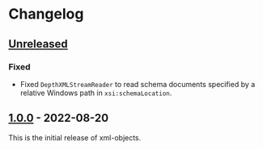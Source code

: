 # Changelog

## [Unreleased]
### Fixed
- Fixed `DepthXMLStreamReader` to read schema documents specified by a relative Windows path in `xsi:schemaLocation`.

## [1.0.0] - 2022-08-20
This is the initial release of xml-objects.

[Unreleased]: https://github.com/xmlobjects/xml-objects/compare/v1.0.0...HEAD
[1.0.0]: https://github.com/xmlobjects/xml-objects/releases/tag/v1.0.0
